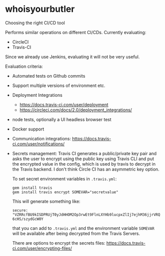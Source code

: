 # whoisyourbutler
Choosing the right CI/CD tool

Performs similar operations on different CI/CDs. 
Currently evaluating:

* CircleCI
* Travis-CI


Since we already use Jenkins, evaluating it will not be very useful.

Evaluation criteria:

* Automated tests on Github commits
* Support multiple versions of environment etc.
* Deployment Integrations
  - https://docs.travis-ci.com/user/deployment
  - https://circleci.com/docs/2.0/deployment_integrations/
* node tests, optionally a UI headless browser test
* Docker support
* Communication integrations: https://docs.travis-ci.com/user/notifications/
* Secrets management:
  Travis CI generates a public/private key pair and asks the user to encrypt using the public key using Travis CLI 
  and put the encrypted value in the config, which is used by travis to decrypt in the Travis backend.
  I don't think Circle CI has an asymmetric key option.

  To set secret environment variables in `.travis.yml`:
  
  ```
  gem install travis
  gem install travis encrypt SOMEVAR="secretvalue"
  ```

  This will generate something like:

  ```secure: "VZRRcfBU9kISDPRUjT0yJdHHOM2Op3rwEt9FlnLXYHb9lucpxZlIj7ejhM36jjrVRQ6cHS/szydGcW0Y```

  that you can add to `.travis.yml` and the environment variable `SOMEVAR` will be available after being decrypted from the Travis Servers.

  There are options to encrypt the secrets files: https://docs.travis-ci.com/user/encrypting-files/

  


